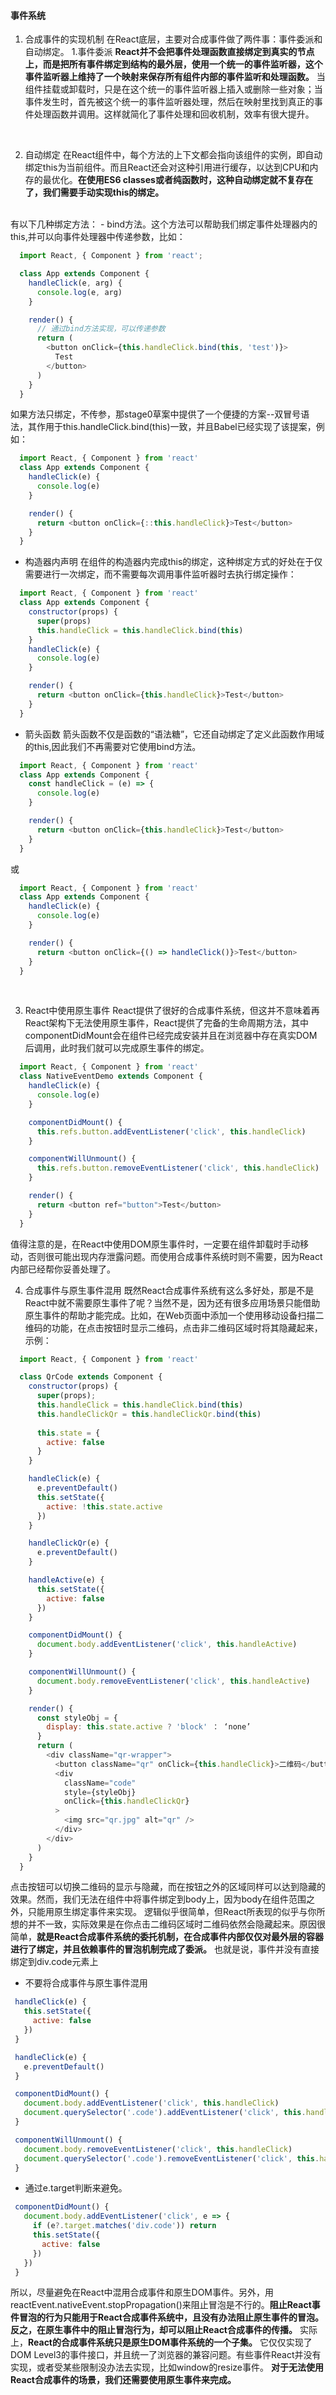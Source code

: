 <!--
 * @Description: 
-->
<!--
 * @Description: 事件系统
-->
#### 事件系统
  1. 合成事件的实现机制
  在React底层，主要对合成事件做了两件事：事件委派和自动绑定。
  1.事件委派
  __React并不会把事件处理函数直接绑定到真实的节点上，而是把所有事件绑定到结构的最外层，使用一个统一的事件监听器，这个事件监听器上维持了一个映射来保存所有组件内部的事件监听和处理函数。__ 当组件挂载或卸载时，只是在这个统一的事件监听器上插入或删除一些对象；当事件发生时，首先被这个统一的事件监听器处理，然后在映射里找到真正的事件处理函数并调用。这样就简化了事件处理和回收机制，效率有很大提升。
  <br />

  2. 自动绑定
  在React组件中，每个方法的上下文都会指向该组件的实例，即自动绑定this为当前组件。而且React还会对这种引用进行缓存，以达到CPU和内存的最优化。__在使用ES6 classes或者纯函数时，这种自动绑定就不复存在了，我们需要手动实现this的绑定。__
  <br />
  有以下几种绑定方法：
  - bind方法。这个方法可以帮助我们绑定事件处理器内的this,并可以向事件处理器中传递参数，比如：

  ```javascript
    import React, { Component } from 'react';

    class App extends Component {
      handleClick(e, arg) {
        console.log(e, arg)
      }

      render() {
        // 通过bind方法实现，可以传递参数
        return (
          <button onClick={this.handleClick.bind(this, 'test')}>
            Test
          </button>
        )
      }
    }
  ```
  如果方法只绑定，不传参，那stage0草案中提供了一个便捷的方案--双冒号语法，其作用于this.handleClick.bind(this)一致，并且Babel已经实现了该提案，例如：

  ```javascript
    import React, { Component } from 'react'
    class App extends Component {
      handleClick(e) {
        console.log(e)
      }

      render() {
        return <button onClick={::this.handleClick}>Test</button>
      }
    } 
  ```
  - 构造器内声明
  在组件的构造器内完成this的绑定，这种绑定方式的好处在于仅需要进行一次绑定，而不需要每次调用事件监听器时去执行绑定操作：
  ```javascript
    import React, { Component } from 'react'
    class App extends Component {
      constructor(props) {
        super(props)
        this.handleClick = this.handleClick.bind(this)
      }
      handleClick(e) {
        console.log(e)
      }

      render() {
        return <button onClick={this.handleClick}>Test</button>
      }
    }
  ```
  - 箭头函数
  箭头函数不仅是函数的“语法糖”，它还自动绑定了定义此函数作用域的this,因此我们不再需要对它使用bind方法。
  ```javascript
    import React, { Component } from 'react'
    class App extends Component {
      const handleClick = (e) => {
        console.log(e)
      }

      render() {
        return <button onClick={this.handleClick}>Test</button>
      }
    }
  ```
  或
  ```javascript
    import React, { Component } from 'react'
    class App extends Component {
      handleClick(e) {
        console.log(e)
      }

      render() {
        return <button onClick={() => handleClick()}>Test</button>
      }
    }
  ```
  <br />

  3. React中使用原生事件
  React提供了很好的合成事件系统，但这并不意味着再React架构下无法使用原生事件，React提供了完备的生命周期方法，其中componentDidMount会在组件已经完成安装并且在浏览器中存在真实DOM后调用，此时我们就可以完成原生事件的绑定。
  
  ```javascript
    import React, { Component } from 'react'
    class NativeEventDemo extends Component {
      handleClick(e) {
        console.log(e)
      }

      componentDidMount() {
        this.refs.button.addEventListener('click', this.handleClick)
      }

      componentWillUnmount() {
        this.refs.button.removeEventListener('click', this.handleClick)
      }

      render() {
        return <button ref="button">Test</button>
      }
    } 
  ```
  值得注意的是，在React中使用DOM原生事件时，一定要在组件卸载时手动移动，否则很可能出现内存泄露问题。而使用合成事件系统时则不需要，因为React内部已经帮你妥善处理了。
  <br />

4. 合成事件与原生事件混用
既然React合成事件系统有这么多好处，那是不是React中就不需要原生事件了呢？当然不是，因为还有很多应用场景只能借助原生事件的帮助才能完成。比如，在Web页面中添加一个使用移动设备扫描二维码的功能，在点击按钮时显示二维码，点击非二维码区域时将其隐藏起来，示例：
```javascript
  import React, { Component } from 'react'

  class QrCode extends Component {
    constructor(props) {
      super(props);
      this.handleClick = this.handleClick.bind(this)
      this.handleClickQr = this.handleClickQr.bind(this)
      
      this.state = {
        active: false
      }
    }

    handleClick(e) {
      e.preventDefault()
      this.setState({
        active: !this.state.active
      })
    }

    handleClickQr(e) {
      e.preventDefault()
    }

    handleActive(e) {
      this.setState({
        active: false
      })
    }

    componentDidMount() {
      document.body.addEventListener('click', this.handleActive)
    }

    componentWillUnmount() {
      document.body.removeEventListener('click', this.handleActive)
    }

    render() {
      const styleObj = {
        display: this.state.active ? 'block' ： ‘none’
      }
      return (
        <div className="qr-wrapper">
          <button className="qr" onClick={this.handleClick}>二维码</button>
          <div
            className="code"
            style={styleObj}
            onClick={this.handleClickQr}
          >
            <img src="qr.jpg" alt="qr" />
          </div>
        </div>
      )
    }
  }
```
点击按钮可以切换二维码的显示与隐藏，而在按钮之外的区域同样可以达到隐藏的效果。然而，我们无法在组件中将事件绑定到body上，因为body在组件范围之外，只能用原生绑定事件来实现。
逻辑似乎很简单，但React所表现的似乎与你所想的并不一致，实际效果是在你点击二维码区域时二维码依然会隐藏起来。原因很简单，__就是React合成事件系统的委托机制，在合成事件内部仅仅对最外层的容器进行了绑定，并且依赖事件的冒泡机制完成了委派。__
也就是说，事件并没有直接绑定到div.code元素上
 - 不要将合成事件与原生事件混用
 ```javascript
  handleClick(e) {
    this.setState({
      active: false
    })
  }

  handleClick(e) {
    e.preventDefault()
  }

  componentDidMount() {
    document.body.addEventListener('click', this.handleClick)
    document.querySelector('.code').addEventListener('click', this.handleClickQr)
  }

  componentWillUnmount() {
    document.body.removeEventListener('click', this.handleClick)
    document.querySelector('.code').removeEventListener('click', this.handleClickQr)
  }
 ```
 - 通过e.target判断来避免。
 ```javascript
  componentDidMount() {
    document.body.addEventListener('click', e => {
      if (e?.target.matches('div.code')) return
      this.setState({
        active: false
      })
    })
  }
 ```
 所以，尽量避免在React中混用合成事件和原生DOM事件。另外，用reactEvent.nativeEvent.stopPropagation()来阻止冒泡是不行的。__阻止React事件冒泡的行为只能用于React合成事件系统中，且没有办法阻止原生事件的冒泡。反之，在原生事件中的阻止冒泡行为，却可以阻止React合成事件的传播。__
 实际上，__React的合成事件系统只是原生DOM事件系统的一个子集。__ 它仅仅实现了DOM Level3的事件接口，并且统一了浏览器的兼容问题。有些事件React并没有实现，或者受某些限制没办法去实现，比如window的resize事件。
 __对于无法使用React合成事件的场景，我们还需要使用原生事件来完成。__